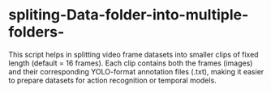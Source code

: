 # spliting-Data-folder-into-multiple-folders-
This script helps in splitting video frame datasets into smaller clips of fixed length (default = 16 frames). Each clip contains both the frames (images) and their corresponding YOLO-format annotation files (.txt), making it easier to prepare datasets for action recognition or temporal models.
